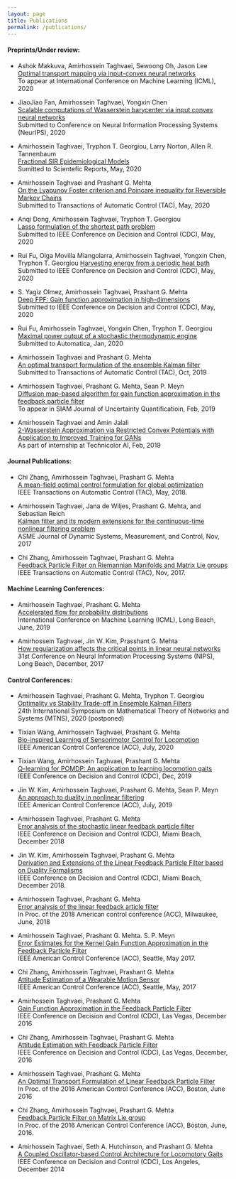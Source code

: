 ```yaml
---
layout: page
title: Publications
permalink: /publications/
---
```

#### Preprints/Under review:
- Ashok Makkuva, Amirhossein Taghvaei, Sewoong Oh, Jason Lee    
 [Optimal transport mapping via input-convex neural networks](https://arxiv.org/abs/1908.10962)         
 To appear at International Conference on Machine Learning (ICML), 2020

- JiaoJiao Fan, Amirhossein Taghvaei, Yongxin Chen   
[Scalable computations of Wasserstein barycenter via input convex neural networks](https://arxiv.org/abs/2007.04462)  
Submitted to Conference on Neural Information Processing Systems (NeurIPS), 2020

- Amirhossein Taghvaei, Tryphon T. Georgiou, Larry Norton, Allen R. Tannenbaum     
[Fractional SIR Epidemiological Models](https://www.medrxiv.org/content/10.1101/2020.04.28.20083865v2)    
Sumitted to Scientefic Reports, May, 2020

- Amirhossein Taghvaei and Prashant G. Mehta     
[On the Lyapunov Foster criterion and Poincare inequality for Reversible Markov Chains](https://arxiv.org/abs/2005.08145)    
Submitted to Transactions of Automatic Control (TAC), May, 2020    

- Anqi Dong, Amirhossein Taghvaei, Tryphon T. Georgiou       
[Lasso formulation of the shortest path problem](https://arxiv.org/abs/2005.09152)       
Submitted to IEEE Conference on Decision and Control (CDC), May, 2020

- Rui Fu, Olga Movilla Miangolarra, Amirhossein Taghvaei, Yongxin Chen, Tryphon T. Georgiou
[Harvesting energy from a periodic heat bath]()    
Submitted to IEEE Conference on Decision and Control (CDC), May, 2020

- S. Yagiz Olmez, Amirhossein Taghvaei, Prashant G. Mehta   
[Deep FPF: Gain function approximation in high-dimensions]()   
Submitted to IEEE Conference on Decision and Control (CDC), May, 2020

- Rui Fu, Amirhossein Taghvaei, Yongxin Chen, Tryphon T. Georgiou     
 [Maximal power output of a stochastic thermodynamic engine](https://arxiv.org/abs/2001.00979)   
  Submitted to Automatica, Jan, 2020

- Amirhossein Taghvaei and Prashant G. Mehta    
 [An optimal transport formulation of the ensemble Kalman filter](https://arxiv.org/abs/1910.02338)        
  Submitted to Transactions of Automatic Control (TAC), Oct, 2019

- Amirhossein Taghvaei, Prashant G. Mehta, Sean P. Meyn    
 [Diffusion map-based algorithm for gain function approximation in the feedback particle filter](https://arxiv.org/abs/1902.07263)     
 To appear in SIAM Journal of Uncertainty Quantificatioin, Feb, 2019

- Amirhossein Taghvaei and Amin Jalali    
 [2-Wasserstein Approximation via Restricted Convex Potentials with Application to Improved Training for GANs](https://arxiv.org/abs/1902.07197)     
 As part of internship at Technicolor AI, Feb, 2019   


#### Journal Publications:

- Chi Zhang, Amirhossein Taghvaei, Prashant G. Mehta    
[A mean-field optimal control formulation for global optimization](https://ieeexplore.ieee.org/document/8353737)      
IEEE Transactions on Automatic Control (TAC), May, 2018.   

- Amirhossein Taghvaei, Jana de Wiljes, Prashant G. Mehta, and Sebastian Reich     
[Kalman filter and its modern extensions for the continuous-time nonlinear filtering problem](http://dynamicsystems.asmedigitalcollection.asme.org/article.aspx?articleid=2653375)   
ASME Journal of Dynamic Systems, Measurement, and Control, Nov, 2017

- Chi Zhang, Amirhossein Taghvaei, Prashant G. Mehta    
[Feedback Particle Filter on Riemannian Manifolds and Matrix Lie groups](https://ieeexplore.ieee.org/document/8100938)       
IEEE Transactions on Automatic Control (TAC), Nov, 2017.   


#### Machine Learning Conferences:
- Amirhossein Taghvaei, Prashant G. Mehta      
[Accelerated flow for probability distributions](http://proceedings.mlr.press/v97/taghvaei19a.html)        
International Conference on Machine Learning (ICML), Long Beach, June, 2019 


- Amirhossein Taghvaei, Jin W. Kim, Prasshant G. Mehta       
[How regularization affects the critical points in linear neural networks](https://papers.nips.cc/paper/6844-how-regularization-affects-the-critical-points-in-linear-networks)         
31st Conference on Neural Information Processing Systems (NIPS), Long Beach, December, 2017  


#### Control Conferences:
- Amirhossein Taghvaei, Prashant G. Mehta, Tryphon T. Georgiou      
[Optimality vs Stability Trade-off in Ensemble Kalman Filters]()      
24th International Symposium on Mathematical Theory of Networks and Systems (MTNS), 2020 (postponed)

- Tixian Wang, Amirhossein Taghvaei, Prashant G. Mehta       
[Bio-inspired Learning of Sensorimotor Control for Locomotion](https://arxiv.org/abs/1910.02556)       
IEEE American Control Conference (ACC), July, 2020     

- Tixian Wang, Amirhossein Taghvaei, Prashant G. Mehta        
[Q-learning for POMDP: An application to learning locomotion gaits](https://ieeexplore.ieee.org/document/9030143)      
IEEE Conference on Decision and Control (CDC), Dec, 2019   
  
- Jin W. Kim, Amirhossein Taghvaei, Prashant G. Mehta, Sean P. Meyn        
[An approach to duality in nonlinear filtering](https://ieeexplore.ieee.org/document/8815136)       
IEEE American Control Conference (ACC), July, 2019   

- Amirhossein Taghvaei, Prashant G. Mehta       
[Error analysis of the stochastic linear feedback particle filter](https://ieeexplore.ieee.org/document/8619806)      
IEEE Conference on Decision and Control (CDC), Miami Beach, December 2018 

- Jin W. Kim, Amirhossein Taghvaei, Prashant G. Mehta      
[Derivation and Extensions of the Linear Feedback Particle Filter based on Duality Formalisms](https://ieeexplore.ieee.org/document/8618878)       
IEEE Conference on Decision and Control (CDC), Miami Beach, December 2018.    

- Amirhossein Taghvaei, Prashant G. Mehta      
[Error analysis of the linear feedback article filter](https://ieeexplore.ieee.org/document/8430867)      
In Proc. of the 2018 American control conference (ACC), Milwaukee, June, 2018    
 
- Amirhossein Taghvaei, Prashant G. Mehta. S. P. Meyn           
[Error Estimates for the Kernel Gain Function Approximation in the Feedback Particle Filter](https://ieeexplore.ieee.org/document/7963661)       
IEEE American Control Conference (ACC), Seattle, May 2017. 

- Chi Zhang, Amirhossein Taghvaei, Prashant G. Mehta      
[Attitude Estimation of a Wearable Motion Sensor](https://ieeexplore.ieee.org/document/7963660)       
IEEE American Control Conference (ACC), Seattle, May, 2017   

- Amirhossein Taghvaei, Prashant G. Mehta     
[Gain Function Approximation in the Feedback Particle Filter](https://ieeexplore.ieee.org/document/7799105)     
IEEE Conference on Decision and Control (CDC), Las Vegas, December 2016 

- Chi Zhang, Amirhossein Taghvaei, Prashant G. Mehta       
[Attitude Estimation with Feedback Particle Filter](https://ieeexplore.ieee.org/document/7799104)      
IEEE Conference on Decision and Control (CDC), Las Vegas, December, 2016    

- Amirhossein Taghvaei, Prashant G. Mehta       
[An Optimal Transport Formulation of Linear Feedback Particle Filter](https://ieeexplore.ieee.org/abstract/document/7525474)        
In Proc. of the 2016 American Control Conference (ACC), Boston, June 2016     

- Chi Zhang, Amirhossein Taghvaei, Prashant G. Mehta        
[Feedback Particle Filter on Matrix Lie group](https://ieeexplore.ieee.org/document/7525330)        
In Proc. of the 2016 American Control Conference (ACC), Boston, June, 2016.    

- Amirhossein Taghvaei, Seth A. Hutchinson, and Prashant G. Mehta       
[A Coupled Oscillator-based Control Architecture for Locomotory Gaits](https://ieeexplore.ieee.org/abstract/document/7039930)        
IEEE Conference on Decision and Control (CDC), Los Angeles, December 2014   
